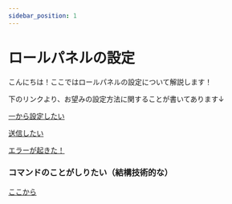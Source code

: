 ```yaml
---
sidebar_position: 1
---
```


# ロールパネルの設定

こんにちは！ここではロールパネルの設定について解説します！

下のリンクより、お望みの設定方法に関することが書いてあります↓

[一から設定したい](/docs/ロールパネル/setting)

[送信したい](/docs/ロールパネル/setting_2)

[エラーが起きた！](/docs/ロールパネル/error_book)

### コマンドのことがしりたい（結構技術的な）

[ここから](/docs/ロールパネル/コマンド詳細/intro.md)